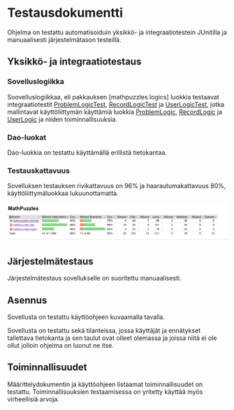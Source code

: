 # Testausdokumentti

Ohjelma on testattu automatisoiduin yksikkö- ja integraatiotestein JUnitilla ja manuaalisesti
järjestelmätason testeillä.

## Yksikkö- ja integraatiotestaus

### Sovelluslogiikka

Soovelluslogiikkaa, eli pakkauksen 
[mathpuzzles.logics] luokkia testaavat integraatiotestit [ProblemLogicTest](https://github.com/karoliinaemilia/ot-harjoitustyo/blob/master/MathPuzzles/src/test/java/mathpuzzles/logics/ProblemLogicTest.java),
[RecordLogicTest](https://github.com/karoliinaemilia/ot-harjoitustyo/blob/master/MathPuzzles/src/test/java/mathpuzzles/logics/RecordLogicTest.java) ja
[UserLogicTest](https://github.com/karoliinaemilia/ot-harjoitustyo/blob/master/MathPuzzles/src/test/java/mathpuzzles/logics/UserLogicTest.java),
jotka mallintavat käyttöliittymän käyttämiä luokkia [ProblemLogic](https://github.com/karoliinaemilia/ot-harjoitustyo/blob/master/MathPuzzles/src/main/java/mathpuzzles/logics/ProblemLogic.java), [RecordLogic](https://github.com/karoliinaemilia/ot-harjoitustyo/blob/master/MathPuzzles/src/main/java/mathpuzzles/logics/RecordLogic.java) ja [UserLogic](https://github.com/karoliinaemilia/ot-harjoitustyo/blob/master/MathPuzzles/src/main/java/mathpuzzles/logics/UserLogic.java)
ja niiden toiminnallisuuksia.

### Dao-luokat

Dao-luokkia on testattu käyttämällä erillistä tietokantaa.

### Testauskattavuus

Sovelluksen testauksen rivikattavuus on 96% ja haarautumakattavuus 80%, käyttöliittymäluokkaa lukuunottamatta.

![](https://github.com/karoliinaemilia/ot-harjoitustyo/blob/master/MathPuzzles/dokumentaatio/kuvat/testauskattavuus2.png)

## Järjestelmätestaus

Järjestelmätestaus sovellukselle on suoritettu manuaalisesti.

## Asennus
Sovellusta on testattu käyttöohjeen kuvaamalla tavalla.

Sovellusta on testattu sekä tilanteissa, jossa käyttäjät ja ennätykset tallettava tietokanta ja sen taulut ovat olleet olemassa ja joissa niitä ei ole ollut jolloin ohjelma on luonut ne itse.

## Toiminnallisuudet
Määrittelydokumentin ja käyttöohjeen listaamat toiminnallisuudet on testattu. Toiminnallisuuksien testaamisessa on yritetty käyttää myös virheellisiä arvoja.

